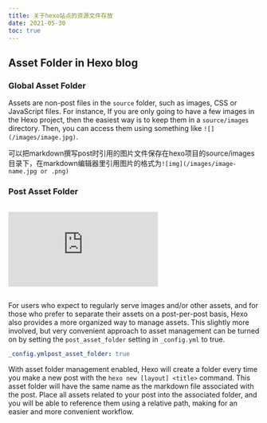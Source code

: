 ```yaml
---
title: 关于hexo站点的资源文件存放
date: 2021-05-30
toc: true 
---
```


## Asset Folder in Hexo blog 



### Global Asset Folder

Assets are non-post files in the `source` folder, such as images, CSS or JavaScript files. For instance, If you are only going to have a few images in the Hexo project, then the easiest way is to keep them in a `source/images` directory. Then, you can access them using something like `![](/images/image.jpg)`.

可以把markdown撰写post时引用的图片文件保存在hexo项目的source/images目录下，在markdown编辑器里引用图片的格式为`![img](/images/image-name.jpg or .png)`



###  Post Asset Folder

<iframe src="https://www.youtube.com/embed/feIDVQ2tz0o" frameborder="0" loading="lazy" allowfullscreen="" style="box-sizing: inherit; margin: 1em 0px; padding: 0px; border: 0px; outline: 0px; font-weight: inherit; font-style: inherit; font-family: inherit; font-size: 15px; vertical-align: baseline;"></iframe>

For users who expect to regularly serve images and/or other assets, and for those who prefer to separate their assets on a post-per-post basis, Hexo also provides a more organized way to manage assets. This slightly more involved, but very convenient approach to asset management can be turned on by setting the `post_asset_folder` setting in `_config.yml` to true.

```yaml
_config.ymlpost_asset_folder: true
```

With asset folder management enabled, Hexo will create a folder every time you make a new post with the `hexo new [layout] <title>` command. This asset folder will have the same name as the markdown file associated with the post. Place all assets related to your post into the associated folder, and you will be able to reference them using a relative path, making for an easier and more convenient workflow.

